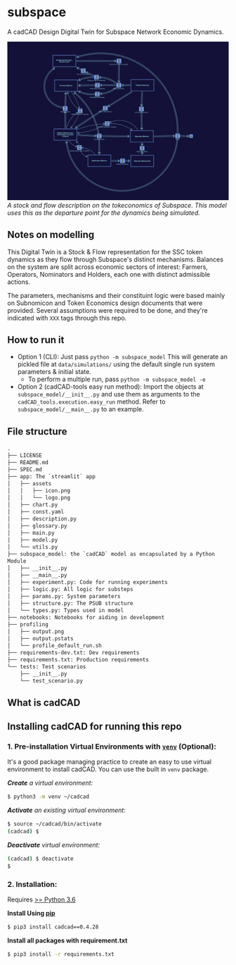 # subspace

A cadCAD Design Digital Twin for Subspace Network Economic Dynamics.


![](resources/stock-flow.png)
*A stock and flow description on the tokeconomics of Subspace. This model uses this as the departure point for the dynamics being simulated.*

## Notes on modelling

This Digital Twin is a Stock & Flow representation for the SSC token dynamics as they
flow through Subspace's distinct mechanisms. Balances on the system are split
across economic sectors of interest: Farmers, Operators, Nominators and Holders,
each one with distinct admissible actions.

The parameters, mechanisms and their constituint logic were based mainly on 
Subnomicon and Token Economics design documents that were provided. Several
assumptions were required to be done, and they're indicated with `XXX` tags
through this repo.

## How to run it

- Option 1 (CLI): Just pass `python -m subspace_model`
This will generate an pickled file at `data/simulations/` using the default single run
system parameters & initial state.
    - To perform a multiple run, pass `python -m subspace_model -e`
- Option 2 (cadCAD-tools easy run method): Import the objects at `subspace_model/__init__.py`
and use them as arguments to the `cadCAD_tools.execution.easy_run` method. Refer to `subspace_model/__main__.py` to an example.

## File structure

```
.
├── LICENSE
├── README.md
├── SPEC.md
├── app: The `streamlit` app
│   ├── assets
│   │   ├── icon.png
│   │   └── logo.png
│   ├── chart.py
│   ├── const.yaml
│   ├── description.py
│   ├── glossary.py
│   ├── main.py
│   ├── model.py
│   └── utils.py
├── subspace_model: the `cadCAD` model as encapsulated by a Python Module
│   ├── __init__.py
│   ├── __main__.py
│   ├── experiment.py: Code for running experiments
│   ├── logic.py: All logic for substeps
│   ├── params.py: System parameters
│   ├── structure.py: The PSUB structure
│   └── types.py: Types used in model
├── notebooks: Notebooks for aiding in development
├── profiling
│   ├── output.png
│   ├── output.pstats
│   └── profile_default_run.sh
├── requirements-dev.txt: Dev requirements
├── requirements.txt: Production requirements
└── tests: Test scenarios
    ├── __init__.py
    └── test_scenario.py
```

## What is cadCAD
## Installing cadCAD for running this repo

### 1. Pre-installation Virtual Environments with [`venv`](https://docs.python.org/3/library/venv.html) (Optional):
It's a good package managing practice to create an easy to use virtual environment to install cadCAD. You can use the built in `venv` package.

***Create** a virtual environment:*
```bash
$ python3 -m venv ~/cadcad
```

***Activate** an existing virtual environment:*
```bash
$ source ~/cadcad/bin/activate
(cadcad) $
```

***Deactivate** virtual environment:*
```bash
(cadcad) $ deactivate
$
```

### 2. Installation: 
Requires [>= Python 3.6](https://www.python.org/downloads/) 

**Install Using [pip](https://pypi.org/project/cadCAD/)** 
```bash
$ pip3 install cadcad==0.4.28
```

**Install all packages with requirement.txt**
```bash
$ pip3 install -r requirements.txt
